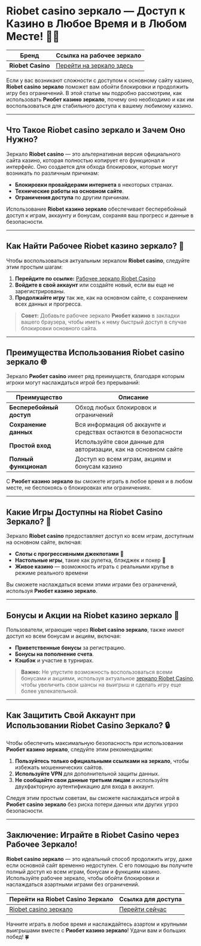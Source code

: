 # Riobet casino зеркало — Доступ к Казино в Любое Время и в Любом Месте! 🎰🌐

| Бренд | Ссылка на рабочее зеркало |
|-------|---------------------------|
| **Riobet Casino** | [Перейти на зеркало здесь](https://brandplay.link/dtx89f2L) |

Если у вас возникают сложности с доступом к основному сайту казино, **Riobet casino зеркало** поможет вам обойти блокировки и продолжить игру без ограничений. В этой статье мы подробно рассмотрим, как использовать **Риобет казино зеркало**, почему оно необходимо и как им воспользоваться для стабильного доступа к вашему любимому казино.

---

## Что Такое Riobet casino зеркало и Зачем Оно Нужнo?

Зеркало **Riobet casino** — это альтернативная версия официального сайта казино, которая полностью копирует его функционал и интерфейс. Оно создается для обхода блокировок, которые могут возникать по различным причинам:

- **Блокировки провайдерами интернета** в некоторых странах.
- **Технические работы на основном сайте**.
- **Ограничения доступа** по другим причинам.

Использование **Riobet казино зеркало** обеспечивает бесперебойный доступ к играм, аккаунту и бонусам, сохраняя ваш прогресс и данные в безопасности.

---

## Как Найти Рабочее Riobet казино зеркало? 🔗

Чтобы воспользоваться актуальным зеркалом **Riobet casino**, следуйте этим простым шагам:

1. **Перейдите по ссылке:** [Рабочее зеркало Riobet Casino](https://brandplay.link/dtx89f2L)
2. **Войдите в свой аккаунт** или создайте новый, если вы еще не зарегистрированы.
3. **Продолжайте игру** так же, как на основном сайте, с сохранением всех данных и прогресса.

> **Совет:** Добавьте рабочее зеркало **Риобет казино** в закладки вашего браузера, чтобы иметь к нему быстрый доступ в случае блокировки основного сайта.

---

## Преимущества Использования Riobet casino зеркало 🌐

Зеркало **Риобет casino** имеет ряд преимуществ, благодаря которым игроки могут наслаждаться игрой без прерываний:

| Преимущество | Описание |
|--------------|----------|
| **Бесперебойный доступ** | Обход любых блокировок и ограничений |
| **Сохранение данных** | Вся информация об аккаунте и средствах остаются в безопасности |
| **Простой вход** | Используйте свои данные для авторизации, как на основном сайте |
| **Полный функционал** | Доступ ко всем играм, акциям и бонусам казино |

С **Риобет казино зеркало** вы сможете играть в любое время и в любом месте, не беспокоясь о блокировках или ограничениях.

---

## Какие Игры Доступны на Riobet Casino Зеркало? 🎰

Зеркало **Riobet casino** предоставляет доступ ко всем играм, доступным на основном сайте, включая:

- **Слоты с прогрессивными джекпотами** 🎰
- **Настольные игры**, такие как рулетка, блэкджек и покер 🎲
- **Живое казино** — возможность играть с реальными крупье в режиме реального времени

Вы сможете наслаждаться всеми этими играми без ограничений, используя **Риобет казино зеркало**.

---

## Бонусы и Акции на Riobet казино зеркало 💸

Пользователи, играющие через **Riobet casino зеркало**, также имеют доступ ко всем бонусам и акциям, включая:

- **Приветственные бонусы** за регистрацию.
- **Бонусы на пополнение счета**.
- **Кэшбэк** и участие в турнирах.

> **Важно:** Не упустите возможность воспользоваться всеми бонусами и акциями, используя актуальное [зеркало Riobet Casino](https://brandplay.link/dtx89f2L), чтобы увеличить свои шансы на выигрыш и сделать игру еще более увлекательной.

---

## Как Защитить Свой Аккаунт при Использовании Riobet Casino Зеркало? 🔒

Чтобы обеспечить максимальную безопасность при использовании **Риобет казино зеркало**, следуйте этим рекомендациям:

1. **Пользуйтесь только официальными ссылками на зеркало**, чтобы избежать мошеннических сайтов.
2. **Используйте VPN** для дополнительной защиты данных.
3. **Не сообщайте свои данные третьим лицам** и используйте двухфакторную аутентификацию для входа в аккаунт.

Следуя этим простым советам, вы сможете наслаждаться игрой в **Риобет casino зеркало** без риска потери данных или других угроз безопасности.

---

## Заключение: Играйте в Riobet Casino через Рабочее Зеркало!

**Riobet casino зеркало** — это идеальный способ продолжить игру, даже если основной сайт временно недоступен. С его помощью вы получите полный доступ ко всем играм, бонусам и функциям казино. Используйте рабочее зеркало, чтобы обойти блокировки и наслаждаться азартными играми без ограничений.

| Перейти на Riobet Casino Зеркало | Ссылка для доступа |
|----------------------------------|--------------------|
| [Riobet casino зеркало](https://brandplay.link/dtx89f2L) | [Перейти сейчас](https://brandplay.link/dtx89f2L) |

Начните играть в любое время и наслаждайтесь азартом и крупными выигрышами вместе с **Риобет казино зеркало**! Удачи вам и больших побед! 🍀
